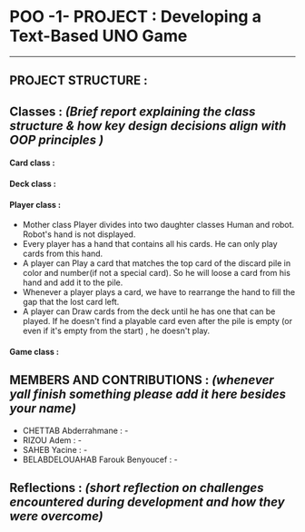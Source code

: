 # POO -1- PROJECT : Developing a Text-Based UNO Game
-----------------------------------------------------------------------------------------------------------------------------------

## PROJECT STRUCTURE :



## Classes :  *(Brief report explaining the class structure & how key design decisions align with OOP principles )*

#### Card class :

#### Deck class :

#### Player class :
- Mother class Player divides into two daughter classes Human and robot. Robot's hand is not displayed.
- Every player has a hand that contains all his cards. He can only play cards from this hand.
- A player can Play a card that matches the top card of the discard pile in color and number(if not a special card). So he will loose a card from his hand and add it to the pile.
- Whenever a player plays a card, we have to rearrange the hand to fill the gap that the lost card left.
- A player can Draw cards from the deck until he has one that can be played. If he doesn't find a playable card even after the pile is empty (or even if it's empty from the start) , he doesn't play.

#### Game class :



## MEMBERS AND CONTRIBUTIONS : *(whenever yall finish something please add it here besides your name)*
- CHETTAB Abderrahmane 			  : - 
- RIZOU Adem 					  : -
- SAHEB Yacine 					  : -
- BELABDELOUAHAB Farouk Benyoucef : -

## Reflections : *(short reflection on challenges encountered during development and how they were overcome)* 